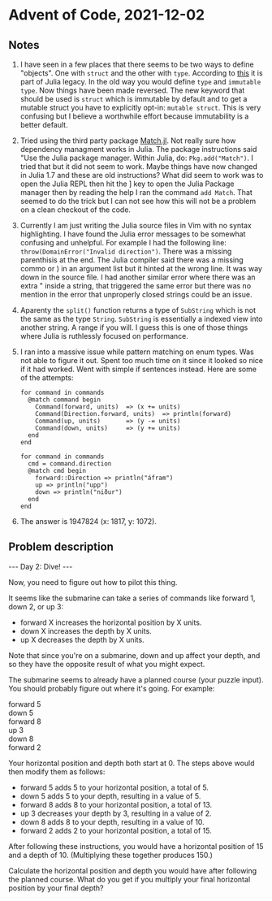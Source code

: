 # Advent of Code, 2021-12-02

## Notes

1. I have seen in a few places that there seems to be two ways to define "objects". One with `struct` and the other with `type`. According to [this](https://stackoverflow.com/questions/60578133/difference-between-type-and-struct) it is part of Julia legacy. In the old way you would define `type` and `immutable type`. Now things have been made reversed. The new keyword that should be used is `struct` which is immutable by default and to get a mutable struct you have to explicitly opt-in: `mutable struct`. This is very confusing but I believe a worthwhile effort because immutability is a better default.
1. Tried using the third party package [Match.jl](https://github.com/kmsquire/Match.jl). Not really sure how dependency managment works in Julia. The package instructions said "Use the Julia package manager. Within Julia, do: `Pkg.add("Match")`. I tried that but it did not seem to work. Maybe things have now changed in Julia 1.7 and these are old instructions? What did seem to work was to open the Julia REPL then hit the ] key to open the Julia Package manager then by reading the help I ran the command `add Match`. That seemed to do the trick but I can not see how this will not be a problem on a clean checkout of the code.
1. Currently I am just writing the Julia source files in Vim with no syntax highlighting. I have found the Julia error messages to be somewhat confusing and unhelpful. For example I had the following line: `throw(DomainError("Invalid direction")`. There was a missing parenthisis at the end. The Julia compiler said there was a missing commo or ) in an argument list but it hinted at the wrong line. It was way down in the source file. I had another similar error where there was an extra " inside a string, that triggered the same error but there was no mention in the error that unproperly closed strings could be an issue.
1. Aparenty the `split()` function returns a type of `SubString` which is not the same as the type `String`. `SubString` is essentially a indexed view into another string. A range if you will. I guess this is one of those things where Julia is ruthlessly focused on performance.
1. I ran into a massive issue while pattern matching on enum types. Was not able to figure it out. Spent too much time on it since it looked so nice if it had worked. Went with simple if sentences instead. Here are some of the attempts:
   ```
   for command in commands
     @match command begin
       Command(forward, units)  => (x += units)
       Command(Direction.forward, units)  => println(forward)
       Command(up, units)       => (y -= units)
       Command(down, units)     => (y += units)
     end
   end
   ```
   
   ```
   for command in commands
     cmd = command.direction
     @match cmd begin
       forward::Direction => println("áfram")
       up => println("upp")
       down => println("niður")
     end
   end
   ```
1. The answer is 1947824 (x: 1817, y: 1072).

## Problem description
--- Day 2: Dive! ---

Now, you need to figure out how to pilot this thing.

It seems like the submarine can take a series of commands like forward 1, down 2, or up 3:

- forward X increases the horizontal position by X units.
- down X increases the depth by X units.
- up X decreases the depth by X units.

Note that since you're on a submarine, down and up affect your depth, and so they have the opposite result of what you might expect.

The submarine seems to already have a planned course (your puzzle input). You should probably figure out where it's going. For example:

forward 5  
down 5  
forward 8  
up 3  
down 8  
forward 2  

Your horizontal position and depth both start at 0. The steps above would then modify them as follows:

- forward 5 adds 5 to your horizontal position, a total of 5.
- down 5 adds 5 to your depth, resulting in a value of 5.
- forward 8 adds 8 to your horizontal position, a total of 13.
- up 3 decreases your depth by 3, resulting in a value of 2.
- down 8 adds 8 to your depth, resulting in a value of 10.
- forward 2 adds 2 to your horizontal position, a total of 15.

After following these instructions, you would have a horizontal position of 15 and a depth of 10. (Multiplying these together produces 150.)

Calculate the horizontal position and depth you would have after following the planned course. What do you get if you multiply your final horizontal position by your final depth?
